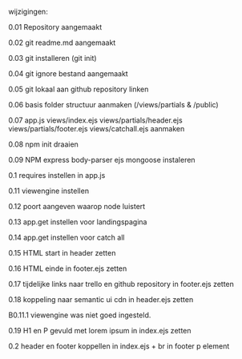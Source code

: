 wijzigingen:

0.01 Repository aangemaakt

0.02 git readme.md aangemaakt

0.03 git installeren (git init)

0.04 git ignore bestand aangemaakt

0.05 git lokaal aan github repository linken

0.06 basis folder structuur aanmaken (/views/partials & /public)

0.07 app.js views/index.ejs views/partials/header.ejs views/partials/footer.ejs views/catchall.ejs aanmaken

0.08 npm init draaien

0.09 NPM express body-parser ejs mongoose instaleren

0.1 requires instellen in app.js

0.11 viewengine instellen

0.12 poort aangeven waarop node luistert

0.13 app.get instellen voor landingspagina

0.14 app.get instellen voor catch all

0.15 HTML start in header zetten

0.16 HTML einde in footer.ejs zetten

0.17 tijdelijke links naar trello en github repository in footer.ejs zetten

0.18 koppeling naar semantic ui cdn in header.ejs zetten

B0.11.1 viewengine was niet goed ingesteld.

0.19 H1 en P gevuld met lorem ipsum in index.ejs zetten

0.2 header en footer koppellen in index.ejs + br in footer p element 
